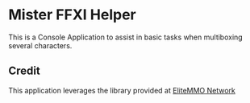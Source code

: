 # Mister FFXI Helper

This is a Console Application to assist in basic tasks when multiboxing several characters.


## Credit
This application leverages the library provided at [EliteMMO Network](https://www.elitemmonetwork.com/)
